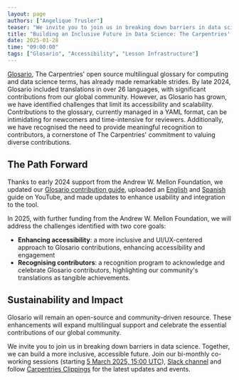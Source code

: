 ```yaml
---
layout: page
authors: ["Angelique Trusler"]
teaser: "We invite you to join us in breaking down barriers in data science. Together, we can build a more inclusive, accessible future."
title: "Building an Inclusive Future in Data Science: The Carpentries' 2025 Glosario Expansion"
date: 2025-01-28
time: "09:00:00"
tags: ["Glosario", "Accessibility", "Lesson Infrastructure"]
---
```


[Glosario](https://glosario.carpentries.org/), The Carpentries' open source multilingual glossary for computing and data science terms, has already made remarkable strides. By late 2024, Glosario included translations in over 26 languages, with significant contributions from our global community. However, as Glosario has grown, we have identified challenges that limit its accessibility and scalability. Contributions to the glossary, currently managed in a YAML format, can be intimidating for newcomers and time-intensive for reviewers. Additionally, we have recognised the need to provide meaningful recognition to contributors, a cornerstone of The Carpentries' commitment to valuing diverse contributions.

## The Path Forward
Thanks to early 2024 support from the Andrew W. Mellon Foundation, we updated our [Glosario contribution guide](https://docs.google.com/document/d/18oxYd6D9heESqw2gw9cbtxiCfkb4wlxazERFBIDCoeM/edit?tab=t.0#heading=h.wsi1psxc3n64), uploaded an [English](https://www.youtube.com/watch?v=ew1eb1ug-Q8) and [Spanish](https://www.youtube.com/watch?v=f9K5wYq0dQM&t=17s) guide on YouTube, and made updates to enhance usability and integration to the tool. 

In 2025, with further funding from the Andrew W. Mellon Foundation, we will address the challenges identified with two core goals:

- **Enhancing accessibility**: a more inclusive and UI/UX-centered approach to Glosario contributions, enhancing accessibility and engagement
- **Recognising contributors**: a recognition program to acknowledge and celebrate Glosario contributors, highlighting our community's translations as tangible achievements.

## Sustainability and Impact
Glosario will remain an open-source and community-driven resource. These enhancements will expand multilingual support and celebrate the essential contributions of our global community.

We invite you to join us in breaking down barriers in data science. Together, we can build a more inclusive, accessible future. Join our bi-monthly co-working sessions (starting [5 March 2025, 15:00 UTC](https://calendar.google.com/calendar/event?action=TEMPLATE&tmeid=NXQycGFmYm8yOGh1czduNWM4cmU1dmw0cWRfMjAyNTAzMDVUMTUwMDAwWiBhbmdlbGlxdWVAY2FycGVudHJpZXMub3Jn&tmsrc=angelique%40carpentries.org)), [Slack channel](https://carpentries.slack.com/archives/C01G4HYGAQ6) and follow [Carpentries Clippings](https://carpentries.org/about-us/newsletter/) for the latest updates and events. 
